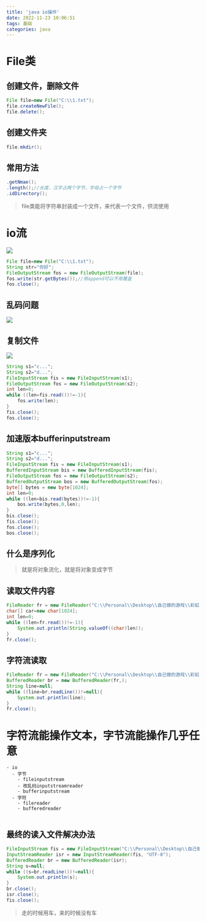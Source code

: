 ```yaml
---
title: 'java io操作'
date: 2022-11-23 10:06:51
tags: 基础
categories: java
---
```


# File类

## 创建文件，删除文件

```java
File file=new File("C:\\1.txt");
file.createNewFile();
file.delete();
```

## 创建文件夹

```java
file.mkdir();
```

## 常用方法

```java
.getNmae();
.length();//长度，汉字占两个字节，字母占一个字节
.idDirectory();
```

> file类能将字符串封装成一个文件，来代表一个文件，供流使用

# io流

![](file://C:\Personal\Documents\IkMarkdown\.assets\io.md112225.8044385.png)

```java
File file=new File("C:\\1.txt");
String str="你好";
FileOutputStream fos = new FileOutputStream(file);
fos.write(str.getBytes());//用append可以不用覆盖
fos.close();
```

## 乱码问题

![](file://C:\Personal\Documents\IkMarkdown\.assets\io.md113308.6995954.png)

## 复制文件

![](file://C:\Personal\Documents\IkMarkdown\.assets\io.md114167.4566158.png)

```java
String s1="c...";
String s2="d...";
FileInputStream fis = new FileInputStream(s1);
FileOutputStream fos = new FileOutputStream(s2);
int len=0;
while ((len=fis.read())!=-1){
    fos.write(len);
}
fis.close();
fos.close();
```

## 加速版本bufferinputstream

```java
String s1="c...";
String s2="d...";
FileInputStream fis = new FileInputStream(s1);
BufferedInputStream bis = new BufferedInputStream(fis);
FileOutputStream fos = new FileOutputStream(s2);
BufferedOutputStream bos = new BufferedOutputStream(fos);
byte[] bytes = new byte[1024];
int len=0;
while ((len=bis.read(bytes))!=-1){
    bos.write(bytes,0,len);
}
bis.close();
fis.close();
fos.close();
bos.close();
```

## 什么是序列化

> 就是将对象流化，就是将对象变成字节

## 读取文件内容

```java
FileReader fr = new FileReader("C:\\Personal\\Desktop\\自己做的游戏\\彩虹屁生成器\\1.txt");
char[] car=new char[1024];
int len=0;
while ((len=fr.read())!=-1){
    System.out.println(String.valueOf((char)len));
}
fr.close();
```

## 字符流读取

```java
FileReader fr = new FileReader("C:\\Personal\\Desktop\\自己做的游戏\\彩虹屁生成器\\1.txt");
BufferedReader br = new BufferedReader(fr,);
String line=null;
while ((line=br.readLine())!=null){
    System.out.println(line);
}
fr.close();
```

# 字符流能操作文本，字节流能操作几乎任意

```mindmap
- io
  - 字节
    - fileinputstream
    - 改乱码inputstreamreader
    - bufferinputstream
  - 字符
    - filereader
    - bufferedreader
  
```

## 最终的读入文件解决办法

```java
FileInputStream fis = new FileInputStream("C:\\Personal\\Desktop\\自己做的游戏\\彩虹屁生成器\\1.txt");
InputStreamReader isr = new InputStreamReader(fis, "UTF-8");
BufferedReader br = new BufferedReader(isr);
String s=null;
while ((s=br.readLine())!=null){
    System.out.println(s);
}
br.close();
isr.close();
fis.close();
```

> 走的时候用车，来的时候没有车
